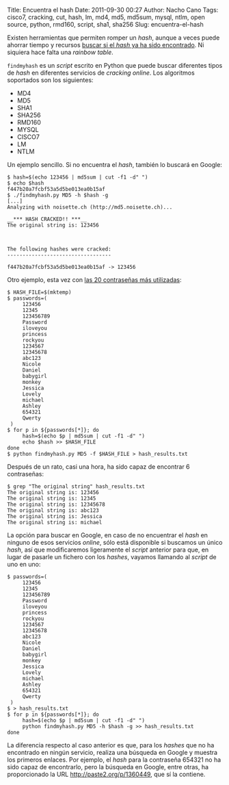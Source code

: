 Title: Encuentra el hash
Date: 2011-09-30 00:27
Author: Nacho Cano
Tags: cisco7, cracking, cut, hash, lm, md4, md5, md5sum, mysql, ntlm, open source, python, rmd160, script, sha1, sha256
Slug: encuentra-el-hash

Existen herramientas que permiten romper un _hash_, aunque a veces puede
ahorrar tiempo y recursos [buscar si el _hash_ ya ha sido encontrado][].
Ni siquiera hace falta una _rainbow table_.

`findmyhash` es un _script_ escrito en Python que puede buscar
diferentes tipos de _hash_ en diferentes servicios de _cracking online_.
Los algoritmos soportados son los siguientes:

-   MD4
-   MD5
-   SHA1
-   SHA256
-   RMD160
-   MYSQL
-   CISCO7
-   LM
-   NTLM

Un ejemplo sencillo. Si no encuentra el _hash_, también lo buscará en
Google:

    $ hash=$(echo 123456 | md5sum | cut -f1 -d" ")
    $ echo $hash
    f447b20a7fcbf53a5d5be013ea0b15af
    $ ./findmyhash.py MD5 -h $hash -g
    [...]
    Analyzing with noisette.ch (http://md5.noisette.ch)...

    __*** HASH CRACKED!! ***__
    The original string is: 123456



    The following hashes were cracked:
    ----------------------------------

    f447b20a7fcbf53a5d5be013ea0b15af -> 123456

Otro ejemplo, esta vez con [las 20 contraseñas más utilizadas][]:

    $ HASH_FILE=$(mktemp)
    $ passwords=(
         123456
         12345
         123456789
         Password
         iloveyou
         princess
         rockyou
         1234567
         12345678
         abc123
         Nicole
         Daniel
         babygirl
         monkey
         Jessica
         Lovely
         michael
         Ashley
         654321
         Qwerty
     )
    $ for p in ${passwords[*]}; do
         hash=$(echo $p | md5sum | cut -f1 -d" ")
         echo $hash >> $HASH_FILE
    done
    $ python findmyhash.py MD5 -f $HASH_FILE > hash_results.txt

Después de un rato, casi una hora, ha sido capaz de encontrar 6
contraseñas:

    $ grep "The original string" hash_results.txt
    The original string is: 123456
    The original string is: 12345
    The original string is: 12345678
    The original string is: abc123
    The original string is: Jessica
    The original string is: michael

La opción para buscar en Google, en caso de no encuentrar el _hash_ en
ninguno de esos servicios _online_, sólo está disponible si buscamos un
único _hash_, así que modificaremos ligeramente el _script_ anterior
para que, en lugar de pasarle un fichero con los _hashes_, vayamos
llamando al _script_ de uno en uno:

    $ passwords=(
         123456
         12345
         123456789
         Password
         iloveyou
         princess
         rockyou
         1234567
         12345678
         abc123
         Nicole
         Daniel
         babygirl
         monkey
         Jessica
         Lovely
         michael
         Ashley
         654321
         Qwerty
     )
    $ > hash_results.txt
    $ for p in ${passwords[*]}; do
         hash=$(echo $p | md5sum | cut -f1 -d" ")
         python findmyhash.py MD5 -h $hash -g >> hash_results.txt
    done

La diferencia respecto al caso anterior es que, para los _hashes_ que no
ha encontrado en ningún servicio, realiza una búsqueda en Google y
muestra los primeros enlaces. Por ejemplo, el _hash_ para la contraseña
654321 no ha sido capaz de encontrarlo, pero la búsqueda en Google,
entre otras, ha proporcionado la URL http://paste2.org/p/1360449, que sí
la contiene.

  [buscar si el _hash_ ya ha sido encontrado]: http://www.pentestit.com/findmyhash/
    "buscar si el _hash_ ya ha sido encontrado"
  [las 20 contraseñas más utilizadas]: http://blog.zonealarm.com/2011/01/securing-yourself-from-a-world-of-hackers.html
    "las 20 contraseñas más utilizadas"
